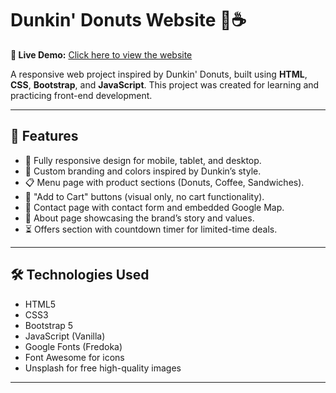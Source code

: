 # Dunkin' Donuts Website 🍩☕

**🔴 Live Demo:** [Click here to view the website](https://hageryasser31.github.io/Dunkin-donuts/)

A responsive web project inspired by Dunkin' Donuts, built using **HTML**, **CSS**, **Bootstrap**, and **JavaScript**. This project was created for learning and practicing front-end development.

---

## 🚀 Features

- 📱 Fully responsive design for mobile, tablet, and desktop.
- 🎨 Custom branding and colors inspired by Dunkin’s style.
- 📋 Menu page with product sections (Donuts, Coffee, Sandwiches).
- 🛒 "Add to Cart" buttons (visual only, no cart functionality).
- 📍 Contact page with contact form and embedded Google Map.
- 🧾 About page showcasing the brand’s story and values.
- ⏳ Offers section with countdown timer for limited-time deals.

---

## 🛠️ Technologies Used

- HTML5  
- CSS3  
- Bootstrap 5  
- JavaScript (Vanilla)  
- Google Fonts (Fredoka)  
- Font Awesome for icons  
- Unsplash for free high-quality images  

---

